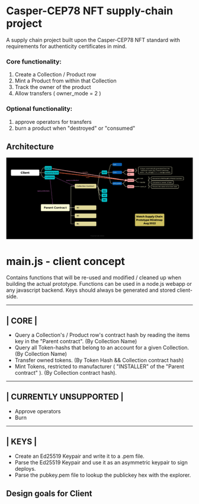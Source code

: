 # Casper-CEP78 NFT supply-chain project
A supply chain project built upon the Casper-CEP78 NFT standard with requirements for authenticity certificates in mind.
### Core functionality:
1. Create a Collection / Product row
2. Mint a Product from within that Collection
3. Track the owner of the product
4. Allow transfers ( owner_mode = 2 )

### Optional functionality:
1. approve operators for transfers
2. burn a product when "destroyed" or "consumed"

## Architecture
![Preview](https://github.com/jonas089/watch-cep78/blob/master/mindmap.png "Contract Architecture")

# main.js - client concept
Contains functions that will be re-used and modified / cleaned up when building the actual prototype.
Functions can be used in a node.js webapp or any javascript backend. Keys should always be generated and
stored client-side.

--------------------------
|         CORE           |
--------------------------
- Query a Collection's / Product row's contract hash by reading the items key in the "Parent contract". (By Collection Name)
- Query all Token-hashs that belong to an account for a given Collection. (By Collection Name)
- Transfer owned tokens. (By Token Hash && Collection contract hash)
- Mint Tokens, restricted to manufacturer ( "INSTALLER" of the "Parent contract" ). (By Collection contract hash).

-------------------------------------------
|         CURRENTLY UNSUPPORTED           |
-------------------------------------------
- Approve operators
- Burn

--------------------------
|         KEYS           |
--------------------------
- Create an Ed25519 Keypair and write it to a .pem file.
- Parse the Ed25519 Keypair and use it as an asymmetric keypair to sign deploys.
- Parse the pubkey.pem file to lookup the publickey hex with the explorer.

## Design goals for Client
